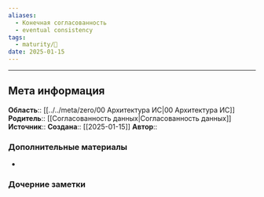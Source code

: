 ```yaml
---
aliases:
  - Конечная согласованность
  - eventual consistency
tags:
  - maturity/🌱
date: 2025-01-15
---
```


***
## Мета информация
**Область**:: [[../../meta/zero/00 Архитектура ИС|00 Архитектура ИС]]
**Родитель**:: [[Согласованность данных|Согласованность данных]]
**Источник**:: 
**Создана**:: [[2025-01-15]]
**Автор**:: 
### Дополнительные материалы
- 

### Дочерние заметки
<!-- QueryToSerialize: LIST FROM [[]] WHERE contains(Родитель, this.file.link) or contains(parents, this.file.link) -->

